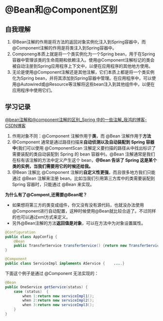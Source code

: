 # @Bean和@Component区别

## 自我理解
1. @Bean注解的作用是将方法的返回对象实例化注入到Spring容器中，而@Component注解的作用是将类注入到Spring容器中。
2. Componeng本质上就是将一个类实例化为一个Spring bean，用于在Spring容器中管理该类的生命周期和依赖注入。使用@Component注解标记的类会被自动注册到Spring应用程序上下文中，以便在应用程序的其他地方使用。
3. 无论是使用@Component注解还是其他注解，它们本质上都是将一个类实例化为Spring bean，并将其添加到Spring容器中管理。在应用程序中，可以使用@Autowired或@Resource等注解将这些bean注入到其他组件中，以便在应用程序中使用它们。

## 学习记录
[@bean注解和@component注解的区别_Spring 中的一些注解_我鸿的博客-CSDN博客](https://blog.csdn.net/weixin_35544490/article/details/112143211)

1. 作用对象不同：@Component 注解作用于**类**，而 @Bean 注解作用于**方法**
2. @Component 通常是通过路径扫描来**自动侦测以及自动装配到 Spring 容器中**(我们可以使用 @ComponentScan 注解定义要扫描的路径从中找出标识了需要装配的类自动装配到 Spring 的 bean 容器中)。@Bean 注解通常是我们在标有该注解的方法中定义产生这个 bean，**@Bean 告诉了 Spring 这是某个类的实例，当我们需要用它的时候还给我。**
3. @Bean 注解比 @Component 注解的**自定义性更强**，而且很多地方我们只能通过 @Bean 注解来注册 bean。比如当我们引用第三方库中的类需要装配到 Spring 容器时，只能通过 @Bean 来实现。

**为什么有了@Compent,还需要@Bean呢？**
* 如果想将第三方的类变成组件，你又没有没有源代码，也就没办法使用@Component进行自动配置，这种时候使用@Bean就比较合适了。不过同样的也可以通过xml方式来定义。
* 另外@Bean注解的方法**返回值是对象**，可以在方法中为对象设置属性。

```java
@Configuration
public class AppConfig {    
    @Bean
    public TransferService transferService() {return new TransferServiceImpl();    }
}

@Component
public class ServiceImpl implements AService {    ....}
```

下面这个例子是通过 @Component 无法实现的：
```java
@Bean
public OneService getService(status) {
    case (status)  {
        when 1:return new serviceImpl1();
        when 2:return new serviceImpl2();
        when 3:return new serviceImpl3();    
    }
}
```
